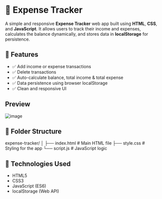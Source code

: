 # 💸 Expense Tracker

A simple and responsive **Expense Tracker** web app built using **HTML**, **CSS**, and **JavaScript**. It allows users to track their income and expenses, calculates the balance dynamically, and stores data in **localStorage** for persistence.

## 🚀 Features

- ✅ Add income or expense transactions
- ✅ Delete transactions
- ✅ Auto-calculate balance, total income & total expense
- ✅ Data persistence using browser localStorage
- ✅ Clean and responsive UI

## Preview

![image](https://github.com/user-attachments/assets/7fd2b76e-cfd5-40d2-b973-28c0237236cb)

## 📁 Folder Structure
expense-tracker/
│
├── index.html # Main HTML file
├── style.css # Styling for the app
└── script.js # JavaScript logic

## 🔧 Technologies Used

- HTML5
- CSS3
- JavaScript (ES6)
- localStorage (Web API)



